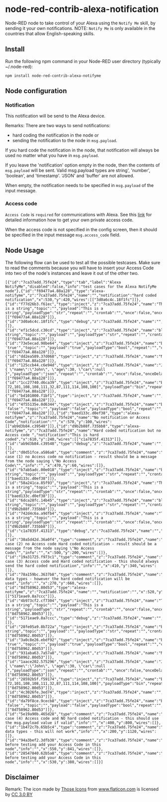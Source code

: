 # node-red-contrib-alexa-notification
Node-RED node to take control of your Alexa using the ```Notify Me``` skill, by sending it your own notifications.
NOTE: ```Notify Me``` is only available in the countries that allow English-speaking skills.

## Install
Run the following npm command in your Node-RED user directory (typically ~/.node-red):
```
npm install node-red-contrib-alexa-notifyme
```

## Node configuration

### Notification
This notification will be send to the Alexa device.  

Remarks:
There are two ways to send notifications: 
+ hard coding the notification in the node or 
+ sending the notification to the node in ```msg.payload```.

If you hard code the notification in the node, that notification will always be used no matter what you have in ```msg.payload```.

If you leave the 'notification' option empty in the node, then the contents of ```msg.payload``` will be sent. Valid msg.payload types are string', 'number', 'boolean', and 'timestamp'. 'JSON' and 'buffer' are not allowed.

When empty, the notification needs to be specified in ```msg.payload``` of the input message.

### Access code
```Access Code``` is ```required``` for communications with Alexa. See this <a target="_blank" href="https://www.thomptronics.com/about/notify-me">link</a> for detailed information how to get your own private access code.

When the access code is not specified in the config screen, then it should be specified in the input message ```msg.access_code``` field.

## Node Usage
The following flow can be used to test all the possible testcases. Make sure to read the comments because you will have to insert your Access Code into two of the node's instances and leave it out of the other two.
```
[{"id":"7ca37add.75fe24","type":"tab","label":"Alexa NotifyMe","disabled":false,"info":"test cases for the Alexa NotifyMe node"},{"id":"f69477a4.88a128","type":"alexa-notifyme","z":"7ca37add.75fe24","name":"","notification":"hard coded notification","x":530,"y":420,"wires":[["3d0a6c4c.18f1fc"]]},{"id":"f77d26b3.f61ec","type":"inject","z":"7ca37add.75fe24","name":"This is a string","topic":"","payload":"This is a string","payloadType":"str","repeat":"","crontab":"","once":false,"onceDelay":0.1,"x":110,"y":540,"wires":[["f69477a4.88a128"]]},{"id":"3d0a6c4c.18f1fc","type":"debug","z":"7ca37add.75fe24","name":"","active":true,"tosidebar":true,"console":false,"tostatus":false,"complete":"true","x":830,"y":420,"wires":[]},{"id":"ef1c5dcd.c30cd","type":"inject","z":"7ca37add.75fe24","name":"blank string","topic":"","payload":"","payloadType":"str","repeat":"","crontab":"","once":false,"onceDelay":0.1,"x":110,"y":420,"wires":[["f69477a4.88a128"]]},{"id":"73e5ecad.98be64","type":"inject","z":"7ca37add.75fe24","name":"boolean 'true'","topic":"","payload":"true","payloadType":"bool","repeat":"","crontab":"","once":false,"onceDelay":0.1,"x":110,"y":460,"wires":[["f69477a4.88a128"]]},{"id":"dd2ea589.37d068","type":"inject","z":"7ca37add.75fe24","name":"Number","topic":"","payload":"47.5","payloadType":"num","repeat":"","crontab":"","once":false,"onceDelay":0.1,"x":90,"y":580,"wires":[["f69477a4.88a128"]]},{"id":"125ccb44.c6e94d","type":"inject","z":"7ca37add.75fe24","name":"JSON","topic":"","payload":"{ \"name\":\"John\", \"age\":30, \"car\":null }","payloadType":"json","repeat":"","crontab":"","once":false,"onceDelay":0.1,"x":90,"y":700,"wires":[["f69477a4.88a128"]]},{"id":"1cc27740.d6ca39","type":"inject","z":"7ca37add.75fe24","name":"Buffer","topic":"","payload":"[72,101,108,108,111,32,87,111,114,108,100]","payloadType":"bin","repeat":"","crontab":"","once":false,"onceDelay":0.1,"x":90,"y":740,"wires":[["f69477a4.88a128"]]},{"id":"bd101000.f1bf1","type":"inject","z":"7ca37add.75fe24","name":"","topic":"","payload":"","payloadType":"date","repeat":"","crontab":"","once":false,"onceDelay":0.1,"x":100,"y":620,"wires":[["f69477a4.88a128"]]},{"id":"4f55135e.0d6344","type":"inject","z":"7ca37add.75fe24","name":"boolean 'false'","topic":"","payload":"false","payloadType":"bool","repeat":"","crontab":"","once":false,"onceDelay":0.1,"x":120,"y":500,"wires":[["f69477a4.88a128"]]},{"id":"baed133c.d0ef38","type":"alexa-notifyme","z":"7ca37add.75fe24","name":"No notification or Access Code","notification":"","x":570,"y":100,"wires":[["ab9d3b84.c39548"]]},{"id":"d9b2b88f.735bb8","type":"alexa-notifyme","z":"7ca37add.75fe24","name":"Hard coded notification but no Access code ","notification":"This is hard coded","x":610,"y":240,"wires":[["c1a7835f.41313"]]},{"id":"ab9d3b84.c39548","type":"debug","z":"7ca37add.75fe24","name":"","active":true,"tosidebar":true,"console":false,"tostatus":false,"complete":"true","x":850,"y":100,"wires":[]},{"id":"d0d51fce.a586a8","type":"comment","z":"7ca37add.75fe24","name":"test case (1) no Access code no notification - result should be a message from the node saying \"No Access Code\"","info":"","x":470,"y":60,"wires":[]},{"id":"b7ab5adc.00e018","type":"inject","z":"7ca37add.75fe24","name":"blank string","topic":"","payload":"","payloadType":"str","repeat":"","crontab":"","once":false,"onceDelay":0.1,"x":130,"y":100,"wires":[["baed133c.d0ef38"]]},{"id":"58a241ca.85f93","type":"inject","z":"7ca37add.75fe24","name":"This is a string","topic":"","payload":"This is a string","payloadType":"str","repeat":"","crontab":"","once":false,"onceDelay":0.1,"x":130,"y":140,"wires":[["baed133c.d0ef38"]]},{"id":"6dca28fc.14b45","type":"inject","z":"7ca37add.75fe24","name":"blank string","topic":"","payload":"","payloadType":"str","repeat":"","crontab":"","once":false,"onceDelay":0.1,"x":130,"y":240,"wires":[["d9b2b88f.735bb8"]]},{"id":"742d4c6a.a9dfb4","type":"inject","z":"7ca37add.75fe24","name":"This is a string","topic":"","payload":"This is a string","payloadType":"str","repeat":"","crontab":"","once":false,"onceDelay":0.1,"x":130,"y":280,"wires":[["d9b2b88f.735bb8"]]},{"id":"c1a7835f.41313","type":"debug","z":"7ca37add.75fe24","name":"","active":true,"tosidebar":true,"console":false,"tostatus":false,"complete":"true","x":850,"y":240,"wires":[]},{"id":"30a5d42d.36a0f4","type":"comment","z":"7ca37add.75fe24","name":"test case (2) no Access code Hard coded notification - result should be a message from the node saying \"No Access Code\"","info":"","x":500,"y":200,"wires":[]},{"id":"19a31725.f973c1","type":"comment","z":"7ca37add.75fe24","name":"test case (3) Access code and Hard coded notification - this should always send the hard coded notification","info":"","x":410,"y":340,"wires":[]},{"id":"78a159bc.3637b8","type":"comment","z":"7ca37add.75fe24","name":"bad data types - however the hard coded notification will be used","info":"","x":270,"y":660,"wires":[]},{"id":"8d758962.80d53","type":"alexa-notifyme","z":"7ca37add.75fe24","name":"","notification":"","x":520,"y":880,"wires":[["5171eae9.8a7ccc"]]},{"id":"4b973cf2.cf7304","type":"inject","z":"7ca37add.75fe24","name":"This is a string","topic":"","payload":"This is a string","payloadType":"str","repeat":"","crontab":"","once":false,"onceDelay":0.1,"x":130,"y":1000,"wires":[["8d758962.80d53"]]},{"id":"5171eae9.8a7ccc","type":"debug","z":"7ca37add.75fe24","name":"","active":true,"tosidebar":true,"console":false,"tostatus":false,"complete":"true","x":850,"y":880,"wires":[]},{"id":"28fe05a9.8b722a","type":"inject","z":"7ca37add.75fe24","name":"blank string","topic":"","payload":"","payloadType":"str","repeat":"","crontab":"","once":false,"onceDelay":0.1,"x":130,"y":880,"wires":[["8d758962.80d53"]]},{"id":"3a0c8e26.ebdf92","type":"inject","z":"7ca37add.75fe24","name":"boolean 'true'","topic":"","payload":"true","payloadType":"bool","repeat":"","crontab":"","once":false,"onceDelay":0.1,"x":130,"y":920,"wires":[["8d758962.80d53"]]},{"id":"931aba63.7a57a8","type":"inject","z":"7ca37add.75fe24","name":"Number","topic":"","payload":"47.5","payloadType":"num","repeat":"","crontab":"","once":false,"onceDelay":0.1,"x":110,"y":1040,"wires":[["8d758962.80d53"]]},{"id":"1aace202.575296","type":"inject","z":"7ca37add.75fe24","name":"JSON","topic":"","payload":"{ \"name\":\"John\", \"age\":30, \"car\":null }","payloadType":"json","repeat":"","crontab":"","once":false,"onceDelay":0.1,"x":110,"y":1160,"wires":[["8d758962.80d53"]]},{"id":"28592b5f.f59174","type":"inject","z":"7ca37add.75fe24","name":"Buffer","topic":"","payload":"[72,101,108,108,111,32,87,111,114,108,100]","payloadType":"bin","repeat":"","crontab":"","once":false,"onceDelay":0.1,"x":110,"y":1200,"wires":[["8d758962.80d53"]]},{"id":"4c3026fe.3ed74","type":"inject","z":"7ca37add.75fe24","name":"","topic":"","payload":"","payloadType":"date","repeat":"","crontab":"","once":false,"onceDelay":0.1,"x":120,"y":1080,"wires":[["8d758962.80d53"]]},{"id":"da79f8ce.9cecb8","type":"inject","z":"7ca37add.75fe24","name":"boolean 'false'","topic":"","payload":"false","payloadType":"bool","repeat":"","crontab":"","once":false,"onceDelay":0.1,"x":140,"y":960,"wires":[["8d758962.80d53"]]},{"id":"5e19a90b.465d28","type":"comment","z":"7ca37add.75fe24","name":"test case (4) Access code and NO hard coded notification - this should use the msg.payload value if valid","info":"","x":400,"y":800,"wires":[]},{"id":"1b472c7b.65b5c4","type":"comment","z":"7ca37add.75fe24","name":"bad data types - this will not work","info":"","x":200,"y":1120,"wires":[]},{"id":"94a3bef2.3dfb38","type":"comment","z":"7ca37add.75fe24","name":"NOTE: before testing add your Access Code in this node","info":"","x":550,"y":841,"wires":[]},{"id":"28547840.62b5a8","type":"comment","z":"7ca37add.75fe24","name":"NOTE: before testing add your Access Code in this node","info":"","x":530,"y":380,"wires":[]}]
```

## Disclaimer
Remark: The icon made by <a href="https://www.flaticon.com/authors/those-icons" title="Those Icons">Those Icons</a> from <a href="https://www.flaticon.com/" title="Flaticon">www.flaticon.com</a> is licensed by <a href="http://creativecommons.org/licenses/by/3.0/" title="Creative Commons BY 3.0" target="_blank">CC 3.0 BY</a>
